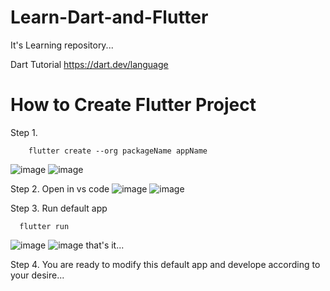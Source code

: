 # Learn-Dart-and-Flutter
It's Learning repository...


Dart Tutorial  https://dart.dev/language 

# How to Create Flutter Project

Step 1. 

        flutter create --org packageName appName
        
![image](https://github.com/Automation-of-Attendence-System/Learn-Dart-and-Flutter/assets/112231455/0ba3ebb5-b41d-4c8a-b2a8-a22667311824)
![image](https://github.com/Automation-of-Attendence-System/Learn-Dart-and-Flutter/assets/112231455/37dbd983-b6c2-41e9-94bf-954229d46ed4)

Step 2. Open in vs code
![image](https://github.com/Automation-of-Attendence-System/Learn-Dart-and-Flutter/assets/112231455/ed2f04c3-4f7a-452c-ac5c-22acd9672545)
![image](https://github.com/Automation-of-Attendence-System/Learn-Dart-and-Flutter/assets/112231455/e954d278-b5a4-4419-8a90-fecd52a66a0a)

Step 3. Run default app


      flutter run


![image](https://github.com/Automation-of-Attendence-System/Learn-Dart-and-Flutter/assets/112231455/f81fd932-39de-4254-aa5e-fc37c1af1d2f)
![image](https://github.com/Automation-of-Attendence-System/Learn-Dart-and-Flutter/assets/112231455/fdc2b70a-85d9-4da9-95e6-12eab1095f04)
that's it... 

Step 4. You are ready to modify this default app and develope according to your desire...



